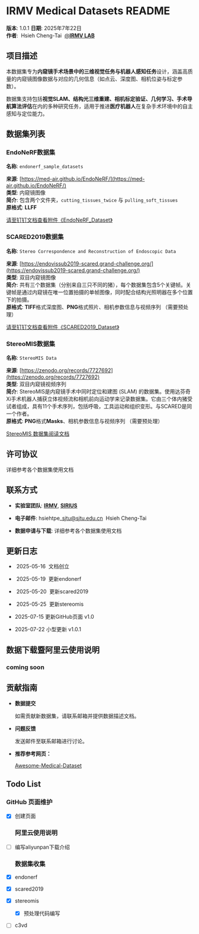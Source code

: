 # IRMV Medical Datasets README

**版本**: 1.0.1 
**日期**: 2025年7年22日  
**作者**:  Hsieh Cheng-Tai  [@**IRMV LAB**](https://irmv.sjtu.edu.cn/)


## 项目描述

本数据集专为**内窥镜手术场景中的三维视觉任务与机器人感知任务**设计，涵盖高质量的内窥镜图像数据与对应的几何信息（如点云、深度图、相机位姿与标定参数）。

数据集支持包括**视觉SLAM、结构光三维重建、相机标定验证、几何学习、手术导航算法评估**在内的多种研究任务，适用于推进**医疗机器人**在复杂手术环境中的自主感知与定位能力。


## 数据集列表

### EndoNeRF数据集

**名称**: `endonerf_sample_datasets`

**来源**: [https://med-air.github.io/EndoNeRF/](https://med-air.github.io/EndoNeRF/)  
**类型**: 内窥镜图像  
**简介**: 包含两个文件夹，`cutting_tissues_twice` 与 `pulling_soft_tissues`   
**原格式**: **LLFF**

[请至钉钉文档查看附件《EndoNeRF\_Dataset》](https://alidocs.dingtalk.com/i/nodes/l6Pm2Db8D4rEryL0hgp2yyAp8xLq0Ee4?doc_type=wiki_doc&iframeQuery=anchorId%3DX02maqg6ltisp5gn1405q)

### SCARED2019数据集

**名称**: `Stereo Correspondence and Reconstruction of Endoscopic Data`

**来源**: [https://endovissub2019-scared.grand-challenge.org/](https://endovissub2019-scared.grand-challenge.org/)  
**类型**: 双目内窥镜图像  
**简介**: 共有三个数据集（分别来自三只不同的猪），每个数据集包含5个关键帧。关键帧是通过内窥镜在唯一位置拍摄的单帧图像，同时配合结构光照明器在多个位置下的拍摄。  
**原格式**: **TIFF**格式深度图、**PNG**格式照片、相机参数信息与视频序列 （需要预处理）

[请至钉钉文档查看附件《SCARED2019\_Dataset》](https://alidocs.dingtalk.com/i/nodes/l6Pm2Db8D4rEryL0hgp2yyAp8xLq0Ee4?doc_type=wiki_doc&iframeQuery=anchorId%3DX02mawao1mrjtyjem3jele)

### StereoMIS数据集

**名称**: `StereoMIS Data`

**来源**: [https://zenodo.org/records/7727692](https://zenodo.org/records/7727692)  
**类型**: 双目内窥镜视频序列  
**简介**: StereoMIS是内窥镜手术中同时定位和建图 (SLAM) 的数据集。使用达芬奇Xi手术机器人捕获立体视频流和相机前向运动学来记录数据集。它由三个体内猪受试者组成，具有11个手术序列，包括呼吸，工具运动和组织变形。与SCARED是同一个作者。  
**原格式**: **PNG**格式**Masks**、相机参数信息与视频序列 （需要预处理）

[StereoMIS 数据集阅读文档](stereomis/stereo_mis.md)

## 许可协议

详细参考各个数据集使用文档


## 联系方式

*   **实验室团队**: [**IRMV**](https://irmv.sjtu.edu.cn/), [**SIRIUS**](https://banyutong.github.io/sirius_lab_website/)
    
*   **电子邮件**: hsiehtpe\_sjtu@sjtu.edu.cn  Hsieh Cheng-Tai 
    
*   **数据申请与下载**: 详细参考各个数据集使用文档
    

## 更新日志

*    2025-05-16  文档创立
    
*    2025-05-19  更新endonerf
    
*    2025-05-20  更新scared2019
    
*    2025-05-25  更新stereomis

*    2025-07-15  更新GitHub页面 v1.0

*    2025-07-22  小型更新 v1.0.1
    


## 数据下载暨阿里云使用说明
 
  ### coming soon

## 贡献指南

*   **数据提交** 
    
    如需贡献新数据集，请联系邮箱并提供数据描述文档。
    
*   **问题反馈** 
    
    发送邮件至联系邮箱进行讨论。
    
*   **推荐参考网页：**  
  
    [Awesome-Medical-Dataset](https://github.com/openmedlab/Awesome-Medical-Dataset)


## Todo List

  ### GitHub 页面维护
    

*   [x] 创建页面
    

  ### 阿里云使用说明
    

*   [ ] 编写aliyunpan下载介绍
    

  ### 数据集收集
    

*   [x] endonerf
    
*   [x] scared2019
    
*   [x] stereomis
    
    *   [x] 预处理代码编写
        
*   [ ] c3vd